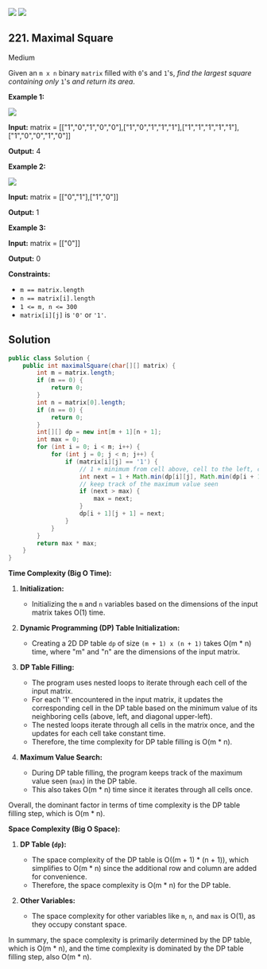 [![](https://img.shields.io/github/stars/LeetCode-Top-Interview-150/LeetCode-Top-Interview-150?label=Stars&style=flat-square)](https://github.com/LeetCode-Top-Interview-150/LeetCode-Top-Interview-150)
[![](https://img.shields.io/github/forks/LeetCode-Top-Interview-150/LeetCode-Top-Interview-150?label=Fork%20me%20on%20GitHub%20&style=flat-square)](https://github.com/LeetCode-Top-Interview-150/LeetCode-Top-Interview-150/fork)

## 221\. Maximal Square

Medium

Given an `m x n` binary `matrix` filled with `0`'s and `1`'s, _find the largest square containing only_ `1`'s _and return its area_.

**Example 1:**

![](https://assets.leetcode.com/uploads/2020/11/26/max1grid.jpg)

**Input:** matrix = \[\["1","0","1","0","0"],["1","0","1","1","1"],["1","1","1","1","1"],["1","0","0","1","0"]]

**Output:** 4 

**Example 2:**

![](https://assets.leetcode.com/uploads/2020/11/26/max2grid.jpg)

**Input:** matrix = \[\["0","1"],["1","0"]]

**Output:** 1 

**Example 3:**

**Input:** matrix = \[\["0"]]

**Output:** 0 

**Constraints:**

*   `m == matrix.length`
*   `n == matrix[i].length`
*   `1 <= m, n <= 300`
*   `matrix[i][j]` is `'0'` or `'1'`.

## Solution

```java
public class Solution {
    public int maximalSquare(char[][] matrix) {
        int m = matrix.length;
        if (m == 0) {
            return 0;
        }
        int n = matrix[0].length;
        if (n == 0) {
            return 0;
        }
        int[][] dp = new int[m + 1][n + 1];
        int max = 0;
        for (int i = 0; i < m; i++) {
            for (int j = 0; j < n; j++) {
                if (matrix[i][j] == '1') {
                    // 1 + minimum from cell above, cell to the left, cell diagonal upper-left
                    int next = 1 + Math.min(dp[i][j], Math.min(dp[i + 1][j], dp[i][j + 1]));
                    // keep track of the maximum value seen
                    if (next > max) {
                        max = next;
                    }
                    dp[i + 1][j + 1] = next;
                }
            }
        }
        return max * max;
    }
}
```

﻿**Time Complexity (Big O Time):**

1. **Initialization:**
   - Initializing the `m` and `n` variables based on the dimensions of the input matrix takes O(1) time.

2. **Dynamic Programming (DP) Table Initialization:**
   - Creating a 2D DP table `dp` of size `(m + 1) x (n + 1)` takes O(m * n) time, where "m" and "n" are the dimensions of the input matrix.

3. **DP Table Filling:**
   - The program uses nested loops to iterate through each cell of the input matrix.
   - For each '1' encountered in the input matrix, it updates the corresponding cell in the DP table based on the minimum value of its neighboring cells (above, left, and diagonal upper-left).
   - The nested loops iterate through all cells in the matrix once, and the updates for each cell take constant time.
   - Therefore, the time complexity for DP table filling is O(m * n).

4. **Maximum Value Search:**
   - During DP table filling, the program keeps track of the maximum value seen (`max`) in the DP table.
   - This also takes O(m * n) time since it iterates through all cells once.

Overall, the dominant factor in terms of time complexity is the DP table filling step, which is O(m * n).

**Space Complexity (Big O Space):**

1. **DP Table (`dp`):**
   - The space complexity of the DP table is O((m + 1) * (n + 1)), which simplifies to O(m * n) since the additional row and column are added for convenience.
   - Therefore, the space complexity is O(m * n) for the DP table.

2. **Other Variables:**
   - The space complexity for other variables like `m`, `n`, and `max` is O(1), as they occupy constant space.

In summary, the space complexity is primarily determined by the DP table, which is O(m * n), and the time complexity is dominated by the DP table filling step, also O(m * n).
